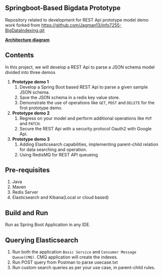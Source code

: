 ## Springboot-Based Bigdata Prototype

Repository related to development for REST Api prototype model demo work forked from https://github.com/Jagman13/info7255-BigDataIndexing.git
  
[**Architecture diagram**](ArchitectureDiagram.pdf)

## Contents
In this project, we will develop a REST Api to parse a JSON schema model divided into three demos
1. **Prototype demo 1**
    1. Develop a Spring Boot based REST Api to parse a given sample JSON schema.
    2. Save the JSON schema in a redis key value store.
    3. Demonstrate the use of operations like `GET`, `POST` and `DELETE` for the first prototype demo.
2. **Prototype demo 2**
    1. Regress on your model and perform additional operations like `PUT` and `PATCH`.
    2. Secure the REST Api with a security protocol Oauth2 with Google Api.
3. **Prototype demo 3**
    1. Adding Elasticsearch capabilities, implementing parent-child relation for data searching and operation. 
    2. Using RedisMQ for REST API queueing

## Pre-requisites
1. Java
2. Maven 
3. Redis Server
4. Elasticsearch and Kibana(Local or cloud based)

## Build and Run 
Run as Spring Boot Application in any IDE.

## Querying Elasticsearch
1. Run both the application `Basic Service` and `Consumer Message Queue(CMQ)`. CMQ application will create the indexes.
2. Run POST query from Postman to parse usecase.txt
3. Run custom search queries as per your use case, in parent-child rules.
